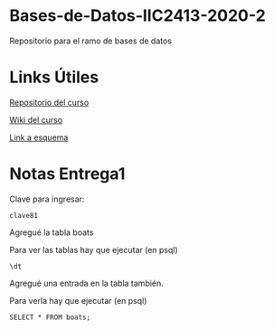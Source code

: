 # Bases-de-Datos-IIC2413-2020-2

Repositorio para el ramo de bases de datos

# Links Útiles

[Repositorio del curso](https://github.com/IIC2413/Syllabus-2020-2)

[Wiki del curso](https://github.com/IIC2413/Syllabus-2020-2/wiki)

[Link a esquema](https://app.diagrams.net/#G1e58pdGvJdMgvwCmyVqOr9i1E7js0U08Z)

# Notas Entrega1

Clave para ingresar:
```
clave81
```

Agregué la tabla boats

Para ver las tablas hay que ejecutar (en psql)
```
\dt
```

Agregué una entrada en la tabla también. 

Para verla hay que ejecutar (en psql)
```
SELECT * FROM boats;
```
